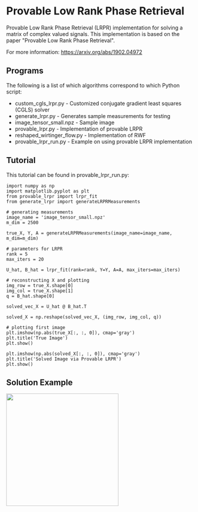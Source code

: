 # Provable Low Rank Phase Retrieval

Provable Low Rank Phase Retrieval (LRPR) implementation for solving a matrix of complex valued signals. This implementation is based on the paper "Provable Low Rank Phase Retrieval".

For more information: https://arxiv.org/abs/1902.04972


## Programs
The following is a list of which algorithms correspond to which Python script:

* custom_cgls_lrpr.py - Customized conjugate gradient least squares (CGLS) solver
* generate_lrpr.py - Generates sample measurements for testing
* image_tensor_small.npz - Sample image
* provable_lrpr.py - Implementation of provable LRPR
* reshaped_wirtinger_flow.py - Implementation of RWF
* provable_lrpr_run.py - Example on using provable LRPR implementation

## Tutorial
This tutorial can be found in provable_lrpr_run.py:

```
import numpy as np
import matplotlib.pyplot as plt
from provable_lrpr import lrpr_fit
from generate_lrpr import generateLRPRMeasurements

# generating measurements
image_name = 'image_tensor_small.npz'
m_dim = 2500
    
true_X, Y, A = generateLRPRMeasurements(image_name=image_name, m_dim=m_dim)

# parameters for LRPR
rank = 5
max_iters = 20

U_hat, B_hat = lrpr_fit(rank=rank, Y=Y, A=A, max_iters=max_iters)

# reconstructing X and plotting
img_row = true_X.shape[0]
img_col = true_X.shape[1]
q = B_hat.shape[0]

solved_vec_X = U_hat @ B_hat.T

solved_X = np.reshape(solved_vec_X, (img_row, img_col, q))

# plotting first image
plt.imshow(np.abs(true_X[:, :, 0]), cmap='gray')
plt.title('True Image')
plt.show()

plt.imshow(np.abs(solved_X[:, :, 0]), cmap='gray')
plt.title('Solved Image via Provable LRPR')
plt.show()
```

## Solution Example

<p align="center">
  <a href="url"><img src="https://github.com/soominkwon/Low-Rank-Phase-Retrieval/blob/main/provable_lrpr_example.png" align="left" height="300" width="300" ></a>
</p>

